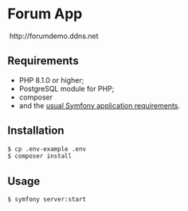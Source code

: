 # Forum App
<img src="/assets/preview.png" alt="" title="preview">
http://forumdemo.ddns.net


## Requirements

  * PHP 8.1.0 or higher;
  * PostgreSQL module for PHP;
  * composer
  * and the [usual Symfony application requirements][1].

## Installation

```bash
$ cp .env-example .env
$ composer install
```

## Usage

```bash
$ symfony server:start
```

[1]: https://symfony.com/doc/current/setup.html#technical-requirements
